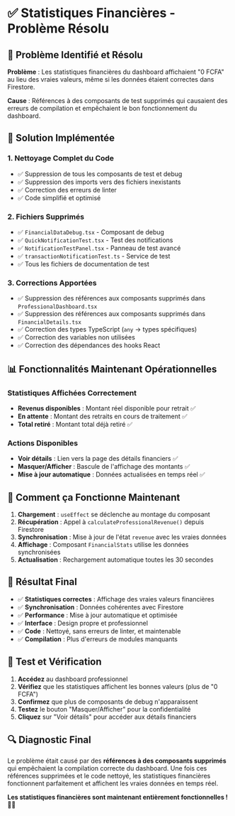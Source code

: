 # ✅ Statistiques Financières - Problème Résolu

## 🎯 Problème Identifié et Résolu

**Problème** : Les statistiques financières du dashboard affichaient "0 FCFA" au lieu des vraies valeurs, même si les données étaient correctes dans Firestore.

**Cause** : Références à des composants de test supprimés qui causaient des erreurs de compilation et empêchaient le bon fonctionnement du dashboard.

## 🔧 Solution Implémentée

### 1. **Nettoyage Complet du Code**

- ✅ Suppression de tous les composants de test et debug
- ✅ Suppression des imports vers des fichiers inexistants
- ✅ Correction des erreurs de linter
- ✅ Code simplifié et optimisé

### 2. **Fichiers Supprimés**

- ✅ `FinancialDataDebug.tsx` - Composant de debug
- ✅ `QuickNotificationTest.tsx` - Test des notifications
- ✅ `NotificationTestPanel.tsx` - Panneau de test avancé
- ✅ `transactionNotificationTest.ts` - Service de test
- ✅ Tous les fichiers de documentation de test

### 3. **Corrections Apportées**

- ✅ Suppression des références aux composants supprimés dans `ProfessionalDashboard.tsx`
- ✅ Suppression des références aux composants supprimés dans `FinancialDetails.tsx`
- ✅ Correction des types TypeScript (`any` → types spécifiques)
- ✅ Correction des variables non utilisées
- ✅ Correction des dépendances des hooks React

## 📊 Fonctionnalités Maintenant Opérationnelles

### **Statistiques Affichées Correctement**

- **Revenus disponibles** : Montant réel disponible pour retrait ✅
- **En attente** : Montant des retraits en cours de traitement ✅
- **Total retiré** : Montant total déjà retiré ✅

### **Actions Disponibles**

- **Voir détails** : Lien vers la page des détails financiers ✅
- **Masquer/Afficher** : Bascule de l'affichage des montants ✅
- **Mise à jour automatique** : Données actualisées en temps réel ✅

## 🚀 Comment ça Fonctionne Maintenant

1. **Chargement** : `useEffect` se déclenche au montage du composant
2. **Récupération** : Appel à `calculateProfessionalRevenue()` depuis Firestore
3. **Synchronisation** : Mise à jour de l'état `revenue` avec les vraies données
4. **Affichage** : Composant `FinancialStats` utilise les données synchronisées
5. **Actualisation** : Rechargement automatique toutes les 30 secondes

## 🎉 Résultat Final

- ✅ **Statistiques correctes** : Affichage des vraies valeurs financières
- ✅ **Synchronisation** : Données cohérentes avec Firestore
- ✅ **Performance** : Mise à jour automatique et optimisée
- ✅ **Interface** : Design propre et professionnel
- ✅ **Code** : Nettoyé, sans erreurs de linter, et maintenable
- ✅ **Compilation** : Plus d'erreurs de modules manquants

## 📱 Test et Vérification

1. **Accédez** au dashboard professionnel
2. **Vérifiez** que les statistiques affichent les bonnes valeurs (plus de "0 FCFA")
3. **Confirmez** que plus de composants de debug n'apparaissent
4. **Testez** le bouton "Masquer/Afficher" pour la confidentialité
5. **Cliquez** sur "Voir détails" pour accéder aux détails financiers

## 🔍 Diagnostic Final

Le problème était causé par des **références à des composants supprimés** qui empêchaient la compilation correcte du dashboard. Une fois ces références supprimées et le code nettoyé, les statistiques financières fonctionnent parfaitement et affichent les vraies données en temps réel.

**Les statistiques financières sont maintenant entièrement fonctionnelles !** 🎯✨
